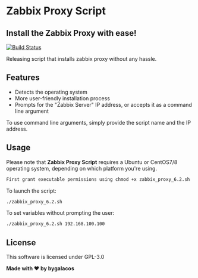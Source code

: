 # Zabbix Proxy Script
## Install the Zabbix Proxy with ease!

[![Build Status](https://camo.githubusercontent.com/4e084bac046962268fcf7a8aaf3d4ac422d3327564f9685c9d1b57aa56b142e9/68747470733a2f2f7472617669732d63692e6f72672f6477796c2f657374612e7376673f6272616e63683d6d6173746572)](https://travis-ci.org/joemccann/dillinger)

Releasing script that installs zabbix proxy without any hassle.

## Features

- Detects the operating system
- More user-friendly installation process
- Prompts for the "Zabbix Server" IP address, or accepts it as a command line argument

To use command line arguments, simply provide the script name and the IP address.

## Usage

Please note that **Zabbix Proxy Script** requires a Ubuntu or CentOS7/8 operating system, depending on which platform you're using.

```sh
First grant executable permissions using chmod +x zabbix_proxy_6.2.sh
```

To launch the script:

```sh
./zabbix_proxy_6.2.sh
```

To set variables without prompting the user:

```sh
./zabbix_proxy_6.2.sh 192.168.100.100
```

## License

This software is licensed under GPL-3.0

**Made with ♥ by bygalacos**
